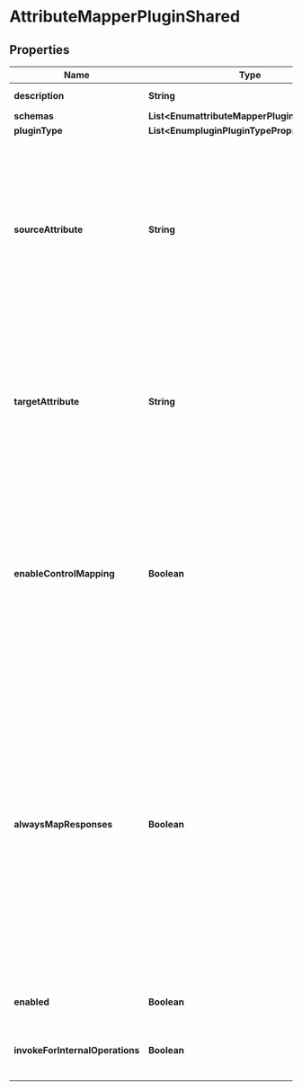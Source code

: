 

# AttributeMapperPluginShared


## Properties

| Name | Type | Description | Notes |
|------------ | ------------- | ------------- | -------------|
|**description** | **String** | A description for this Plugin |  [optional] |
|**schemas** | **List&lt;EnumattributeMapperPluginSchemaUrn&gt;** |  |  |
|**pluginType** | **List&lt;EnumpluginPluginTypeProp&gt;** |  |  [optional] |
|**sourceAttribute** | **String** | Specifies the source attribute type that may appear in client requests which should be remapped to the target attribute. Note that the source attribute type must be defined in the server schema and must not be equal to the target attribute type. |  |
|**targetAttribute** | **String** | Specifies the target attribute type to which the source attribute type should be mapped. Note that the target attribute type must be defined in the server schema and must not be equal to the source attribute type. |  |
|**enableControlMapping** | **Boolean** | Indicates whether mapping should be applied to attribute types that may be present in specific controls. If enabled, attribute mapping will only be applied for control types which are specifically supported by the attribute mapper plugin. |  [optional] |
|**alwaysMapResponses** | **Boolean** | Indicates whether the target attribute in response messages should always be remapped back to the source attribute. If this is \&quot;false\&quot;, then the mapping will be performed for a response message only if one or more elements of the associated request are mapped. Otherwise, the mapping will be performed for all responses regardless of whether the mapping was applied to the request. |  [optional] |
|**enabled** | **Boolean** | Indicates whether the plug-in is enabled for use. |  |
|**invokeForInternalOperations** | **Boolean** | Indicates whether the plug-in should be invoked for internal operations. |  [optional] |



